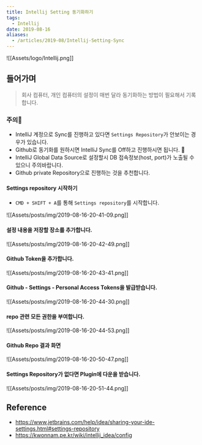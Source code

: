 ```yaml
---
title: Intellij Setting 동기화하기
tags:
  - Intellij
date: 2019-08-16
aliases: 
  - /articles/2019-08/Intellij-Setting-Sync
---
```


![[Assets/logo/Intellij.png]]

## 들어가며
> 회사 컴퓨터, 개인 컴퓨터의 설정이 매번 달라 동기화하는 방법이 필요해서 기록합니다.

### 주의👹
- IntelliJ 계정으로 Sync를 진행하고 있다면 `Settings Repository`가 안보이는 경우가 있습니다.
- Github로 동기화를 원하시면 IntelliJ Sync를 Off하고 진행하시면 됩니다. 🙌
- IntelliJ Global Data Source로 설정할시 DB 접속정보(host, port)가 노출될 수 있으니 주의바랍니다.
- Github private Repository으로 진행하는 것을 추천합니다.

#### Settings repository 시작하기
- `CMD + SHIFT + A`를 통해 `Settings repository`를 시작합니다.

![[Assets/posts/img/2019-08-16-20-41-09.png]]


#### 설정 내용을 저장할 장소를 추가합니다.

![[Assets/posts/img/2019-08-16-20-42-49.png]]

#### Github Token을 추가합니다.

![[Assets/posts/img/2019-08-16-20-43-41.png]]


#### Github - Settings - Personal Access Tokens을 발급받습니다.

![[Assets/posts/img/2019-08-16-20-44-30.png]]


#### repo 관련 모든 권한을 부여합니다.

![[Assets/posts/img/2019-08-16-20-44-53.png]]


#### Github Repo 결과 화면
![[Assets/posts/img/2019-08-16-20-50-47.png]]


#### Settings Repository가 없다면 Plugin에 다운을 받습니다.

![[Assets/posts/img/2019-08-16-20-51-44.png]]

## Reference
- <https://www.jetbrains.com/help/idea/sharing-your-ide-settings.html#settings-repository>
- <https://kwonnam.pe.kr/wiki/intellij_idea/config>
